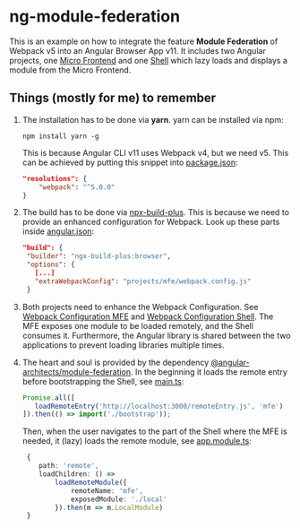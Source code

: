 # ng-module-federation

This is an example on how to integrate the feature **Module Federation** of Webpack v5 into an Angular Browser App v11.
It includes two Angular projects, one [Micro Frontend](projects/mfe) and one [Shell](projects/shell) which lazy loads
and displays a module from the Micro Frontend. 

## Things (mostly for me) to remember

1. The installation has to be done via **yarn**. yarn can be installed via npm:
    ```
    npm install yarn -g
    ```
    This is because Angular CLI v11 uses Webpack v4, but we need v5.
    This can be achieved by putting this snippet into [package.json](package.json):
    ```json
    "resolutions": {
        "webpack": "^5.0.0"
    }
    ```

2. The build has to be done via [npx-build-plus](https://github.com/manfredsteyer/ngx-build-plus). This is because
we need to provide an enhanced configuration for Webpack. Look up these parts inside [angular.json](angular.json):
    ```json
    "build": {
     "builder": "ngx-build-plus:browser",
     "options": {
       [...]
       "extraWebpackConfig": "projects/mfe/webpack.config.js"
     }
    ```

3. Both projects need to enhance the Webpack Configuration. See [Webpack Configuration MFE](projects/mfe/webpack.config.js) and
[Webpack Configuration Shell](projects/shell/webpack.config.js). The MFE exposes one module to be loaded remotely, and the Shell
consumes it. Furthermore, the Angular library is shared between the two applications to prevent loading libraries multiple times.  

4. The heart and soul is provided by the dependency
[@angular-architects/module-federation](https://github.com/angular-architects/module-federation-plugin). In the beginning
it loads the remote entry before bootstrapping the Shell, see [main.ts](projects/shell/src/main.ts):
    ```typescript
    Promise.all([
       loadRemoteEntry('http://localhost:3000/remoteEntry.js', 'mfe')
    ]).then(() => import('./bootstrap'));
    ```
   Then, when the user navigates to the part of the Shell where the MFE is needed,
   it (lazy) loads the remote module, see [app.module.ts](projects/shell/src/app/app.module.ts):
   ```typescript
    {
       path: 'remote',
       loadChildren: () =>
           loadRemoteModule({
               remoteName: 'mfe',
               exposedModule: './local'
           }).then(m => m.LocalModule)
    }
   ```
